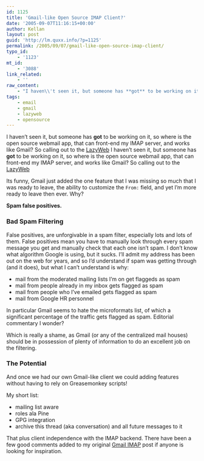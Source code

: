 ```yaml
---
id: 1125
title: 'Gmail-like Open Source IMAP Client?'
date: '2005-09-07T11:16:15+00:00'
author: Kellan
layout: post
guid: 'http://lm.quxx.info/?p=1125'
permalink: /2005/09/07/gmail-like-open-source-imap-client/
typo_id:
    - '1123'
mt_id:
    - '3088'
link_related:
    - ''
raw_content:
    - "I haven\\'t seen it, but someone has **got** to be working on it, so where is the open source webmail app, that can front-end my IMAP server, and works like Gmail?  So calling out to the [LazyWeb](http://www.lazyweb.org/)\nI haven\\'t seen it, but someone has **got** to be working on it, so where is the open source webmail app, that can front-end my IMAP server, and works like Gmail?  So calling out to the [LazyWeb](http://www.lazyweb.org/)\n\nIts funny, Gmail just added the one feature that I was missing so much that I was ready to leave, the ability to customize the `From:` field, and yet I\\'m more ready to leave then ever.   Why?  \n\n__Spam false positives.__\n\n### Bad Spam Filtering\n\nFalse positives, are unforgivable in a spam filter, especially lots and lots of them.  False positives mean you have to manually look through every spam message you get and manually check that each one isn\\'t spam.  I don\\'t know what algorithm Google is using, but it sucks.  I\\'ll admit my address has been out on the web for years, and so I\\'d understand if spam was getting through (and it does), but what I can\\'t understand is why:\n \n  * mail from the moderated mailing lists I\\'m on get flaggeds as spam\n  * mail from people already in my inbox gets flagged as spam\n  * mail from people who I\\'ve emailed gets flagged as spam\n  * mail from Google HR personnel\n\nIn particular Gmail seems to hate the microformats list, of which a significant percentage of the traffic gets flagged as spam.  Editorial commentary I wonder?\n\nWhich is really a shame, as Gmail (or any of the centralized mail houses) should be in possession of plenty of information to do an excellent job on the filtering.\n\n### The Potential\n\nAnd once we had our own Gmail-like client we could adding features without having to rely on Greasemonkey scripts!\n\nMy short list:\n \n  * mailing list aware\n  * roles ala Pine\n  * GPG integration\n  * archive this thread (aka conversation) and all future messages to it\n  \nThat plus client independence with the IMAP backend.  There have been a few good comments added to my original [Gmail IMAP](http://laughingmeme.org/archives/002531.html) post if anyone is looking for inspiration."
tags:
    - email
    - gmail
    - lazyweb
    - opensource
---
```


I haven’t seen it, but someone has **got** to be working on it, so where is the open source webmail app, that can front-end my IMAP server, and works like Gmail? So calling out to the [LazyWeb](http://www.lazyweb.org/) I haven’t seen it, but someone has **got** to be working on it, so where is the open source webmail app, that can front-end my IMAP server, and works like Gmail? So calling out to the [LazyWeb](http://www.lazyweb.org/)

Its funny, Gmail just added the one feature that I was missing so much that I was ready to leave, the ability to customize the `From:` field, and yet I’m more ready to leave then ever. Why?

**Spam false positives.**

### Bad Spam Filtering

False positives, are unforgivable in a spam filter, especially lots and lots of them. False positives mean you have to manually look through every spam message you get and manually check that each one isn’t spam. I don’t know what algorithm Google is using, but it sucks. I’ll admit my address has been out on the web for years, and so I’d understand if spam was getting through (and it does), but what I can’t understand is why:

- mail from the moderated mailing lists I’m on get flaggeds as spam
- mail from people already in my inbox gets flagged as spam
- mail from people who I’ve emailed gets flagged as spam
- mail from Google HR personnel

In particular Gmail seems to hate the microformats list, of which a significant percentage of the traffic gets flagged as spam. Editorial commentary I wonder?

Which is really a shame, as Gmail (or any of the centralized mail houses) should be in possession of plenty of information to do an excellent job on the filtering.

### The Potential

And once we had our own Gmail-like client we could adding features without having to rely on Greasemonkey scripts!

My short list:

- mailing list aware
- roles ala Pine
- GPG integration
- archive this thread (aka conversation) and all future messages to it

That plus client independence with the IMAP backend. There have been a few good comments added to my original [Gmail IMAP](http://laughingmeme.org/archives/002531.html) post if anyone is looking for inspiration.